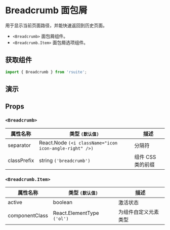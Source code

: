 # Breadcrumb 面包屑

用于显示当前页面路径，并能快速返回到历史页面。

* `<Breadcrumb>` 面包屑组件。
* `<Breadcrumb.Item>` 面包屑选项组件。

## 获取组件

```js
import { Breadcrumb } from 'rsuite';
```

## 演示

<!--{demo}-->

## Props

### `<Breadcrumb>`

| 属性名称    | 类型 `(默认值)`                                        | 描述           |
| ----------- | ------------------------------------------------------ | -------------- |
| separator   | React.Node `(<i className="icon icon-angle-right" />)` | 分隔符         |
| classPrefix | string `('breadcrumb')`                                | 组件 CSS 类的前缀 |

### `<Breadcrumb.Item>`

| 属性名称       | 类型 `(默认值)`            | 描述                 |
| -------------- | -------------------------- | -------------------- |
| active         | boolean                    | 激活状态             |
| componentClass | React.ElementType `('ol')` | 为组件自定义元素类型 |
